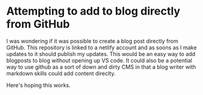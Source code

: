 # Attempting to add to blog directly from GitHub

I was wondering if it was possible to create a blog post directly from GitHub. This repository is linked to a netlify account and as soons as I make updates to it should publish my updates.
This would be an easy way to add blogposts to blog without opening up VS code.
It could also be a potential way to use github as a sort of down and dirty CMS in that a blog writer with markdown skills could add content direclty.

Here's hoping this works. 
